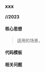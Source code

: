 ### xxx

**//2023**

#### 核心思想

> 适用的场景，

#### 代码模板

#### 相关问题

[//]: #
[Q]: https://leetcode.cn/problems/maximum-or/description/
